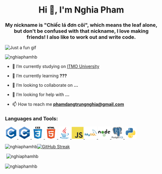 <h1 align="center">Hi 👋, I'm Nghia Pham</h1>
<h3 align="center">My nickname is "Chiếc lá đơn côi", which means the leaf alone, but don't be confused with that nickname, I love making friends! I also like to work out and write code.</h3>

![Just a fun gif](https://i.imgur.com/kIDPmrd.gif)

<p align="left"> <img src="https://komarev.com/ghpvc/?username=nghiaphamhb&label=Profile%20views&color=0e75b6&style=flat" alt="nghiaphamhb" /> </p>

- 🔭 I’m currently studying on [ITMO University](https://en.itmo.ru/)

- 🌱 I’m currently learning **???**

- 👯 I’m looking to collaborate on **...**

- 🤝 I’m looking for help with **...**

- 📫 How to reach me **phamdangtrungnghia@gmail.com**

<p align="left">
</p>

<h3 align="left">Languages and Tools:</h3>
<p align="left"> <a href="https://www.cprogramming.com/" target="_blank" rel="noreferrer"> <img src="https://raw.githubusercontent.com/devicons/devicon/master/icons/c/c-original.svg" alt="c" width="40" height="40"/> </a> <a href="https://www.w3schools.com/cpp/" target="_blank" rel="noreferrer"> <img src="https://raw.githubusercontent.com/devicons/devicon/master/icons/cplusplus/cplusplus-original.svg" alt="cplusplus" width="40" height="40"/> </a> <a href="https://www.w3schools.com/css/" target="_blank" rel="noreferrer"> <img src="https://raw.githubusercontent.com/devicons/devicon/master/icons/css3/css3-original-wordmark.svg" alt="css3" width="40" height="40"/> </a> <a href="https://www.w3.org/html/" target="_blank" rel="noreferrer"> <img src="https://raw.githubusercontent.com/devicons/devicon/master/icons/html5/html5-original-wordmark.svg" alt="html5" width="40" height="40"/> </a> <a href="https://www.java.com" target="_blank" rel="noreferrer"> <img src="https://raw.githubusercontent.com/devicons/devicon/master/icons/java/java-original.svg" alt="java" width="40" height="40"/> </a> <a href="https://developer.mozilla.org/en-US/docs/Web/JavaScript" target="_blank" rel="noreferrer"> <img src="https://raw.githubusercontent.com/devicons/devicon/master/icons/javascript/javascript-original.svg" alt="javascript" width="40" height="40"/> </a> <a href="https://www.mysql.com/" target="_blank" rel="noreferrer"> <img src="https://raw.githubusercontent.com/devicons/devicon/master/icons/mysql/mysql-original-wordmark.svg" alt="mysql" width="40" height="40"/> </a> <a href="https://nodejs.org" target="_blank" rel="noreferrer"> <img src="https://raw.githubusercontent.com/devicons/devicon/master/icons/nodejs/nodejs-original-wordmark.svg" alt="nodejs" width="40" height="40"/> </a> <a href="https://www.postgresql.org" target="_blank" rel="noreferrer"> <img src="https://raw.githubusercontent.com/devicons/devicon/master/icons/postgresql/postgresql-original-wordmark.svg" alt="postgresql" width="40" height="40"/> </a> <a href="https://www.python.org" target="_blank" rel="noreferrer"> <img src="https://raw.githubusercontent.com/devicons/devicon/master/icons/python/python-original.svg" alt="python" width="40" height="40"/> </a> </p>

<p><img align="left" src="https://github-readme-stats.vercel.app/api/top-langs?username=nghiaphamhb&show_icons=true&locale=en&layout=compact" alt="nghiaphamhb" /></p>
<a href="https://git.io/streak-stats"><img src="https://streak-stats.demolab.com?user=nghiaphamhb&theme=dark" alt="GitHub Streak" /></a>

<p>&nbsp;<img align="center" src="https://github-readme-stats.vercel.app/api?username=nghiaphamhb&show_icons=true&locale=en" alt="nghiaphamhb" /></p>

<p><img align="center" src="https://github-readme-streak-stats.herokuapp.com/?user=nghiaphamhb&" alt="nghiaphamhb" /></p>





